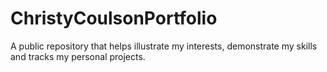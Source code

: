 # ChristyCoulsonPortfolio
A public repository that helps illustrate my interests, demonstrate my skills and tracks my personal projects. 
